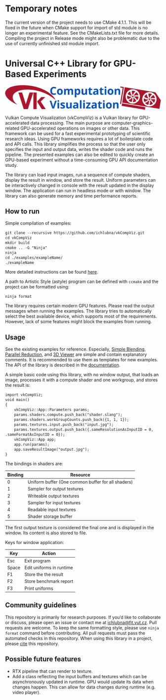# Temporary notes
The current version of the project needs to use CMake 4.1.1. This will be fixed in the future when CMake support for import of std module is no longer an experimental feature. See the CMakeLists.txt file for more details. Compiling the project in Release mode might also be problematic due to the use of currently unfinished std module import.

# Universal C++ Library for GPU-Based Experiments
![Logo](docs/logo.svg)

Vulkan Compute Visualization (vkCompViz) is a Vulkan library for GPU-accelerated data processing. 
The main purpose are computer-graphics-related GPU-accelerated operations on images or other data. 
This framework can be used for a fast experimental prototyping of scientific research ideas. 
Using GPU frameworks requires a lot of boilerplate code and API calls. 
This library simplifies the process so that the user only specifies the input and output data, writes the shader code and runs the pipeline. 
The presented examples can also be edited to quickly create an GPU-based experiment without a time-consuming GPU API documentation study. 

The library can load input images, run a sequence of compute shaders, display the result in window, and store the result. 
Uniform parameters can be interactively changed in console with the result updated in the display window. 
The application can run in headless mode or with window. 
The library can also generate memory and time performance reports.

## How to run
Simple compilation of examples:
```
git clone --recursive https://github.com/ichlubna/vkCompViz.git
cd vkCompViz
mkdir build
cmake .. -G "Ninja"
ninja
cd ./examples/exampleName/
./exampleName
```
More detailed instructions can be found [here](/INSTALL.md).

A path to Artistic Style (astyle) program can be defined with `ccmake` and the project can be formatted using:
```
ninja format
```

The library requires certain modern GPU features. 
Please read the output messages when running the examples. 
The library tries to automatically select the best available device, which supports most of the requirements. 
However, lack of some features might block the examples from running.

## Usage
See the existing examples for reference. Especially, [Simple Blending](examples/simpleBlending), [Parallel Reduction](examples/parallelReduction), and [3D Viewer](examples/3DViewer) are simple and contain explanatory comments. It is recommended to use them as templates for new examples. The API of the library is described in the [documentation](https://ichlubna.github.io/vkCompViz/classvkCompViz_1_1App.html).

A simple basic code using this library, with no window output, that loads an image, processes it with a compute shader and one workgroup, and stores the result is:

    import vkCompViz;
    void main()
    {
		vkCompViz::App::Parameters params;
		params.shaders.compute.push_back("shader.slang");
		params.shaders.workGroupCounts.push_back({1, 1, 1});
		params.textures.input.push_back("input.jpg");
		params.textures.output.push_back({.sameResolutionAsInputID = 0, .sameFormatAsInputID = 0});
		vkCompViz::App app;
		app.run(params);
		app.saveResultImage("output.jpg");
    }

The bindings in shaders are:  

| Binding | Resource |
|---|---|
| 0 | Uniform buffer (One common buffer for all shaders) | 
| 1 | Sampler for output textures | 
| 2 | Writeable output textures | 
| 3 | Sampler for input textures | 
| 4 | Readable input textures | 
| 5 | Shader storage buffer |

The first output texture is considered the final one and is displayed in the window. Its content is also stored to file.  

Keys for window application:  

| Key | Action |
|---|---|
| Esc | Exit program | 
| Space | Edit uniforms in runtime | 
| F1 | Store the the result |
| F2 | Store benchmark report | 
| F3 | Print uniforms | 

## Community guidelines
This repository is primarily for research purposes. 
If you’d like to collaborate or discuss, please open an issue or contact me at [ichlubna@fit.vut.cz](mailto:ichlubna@fit.vut.cz). 
Pull requests are welcome. 
To keep the same formatting style, please use `ninja format` command before contributing. 
All pull requests must pass the automated checks in this repository. 
When using this library in a project, please [cite](/CITATION.cff) this repository.

## Possible future features
- RTX pipeline that can render to texture.
- Add a class reflecting the input buffers and textures which can be asynchronously updated in runtime. GPU would update its data when changes happen. This can allow for data changes during runtime (e.g. video player).
